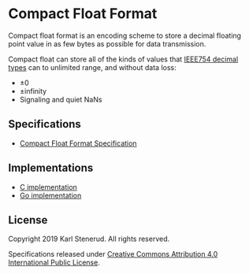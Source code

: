 Compact Float Format
====================

Compact float format is an encoding scheme to store a decimal floating point value in as few bytes as possible for data transmission.

Compact float can store all of the kinds of values that [IEEE754 decimal types](https://en.wikipedia.org/wiki/IEEE_754) can to unlimited range, and without data loss:
* ±0
* ±infinity
* Signaling and quiet NaNs



Specifications
--------------

* [Compact Float Format Specification](compact-float-specification.md)



Implementations
---------------

* [C implementation](https://github.com/kstenerud/c-compact-float)
* [Go implementation](https://github.com/kstenerud/go-compact-float)



License
-------

Copyright 2019 Karl Stenerud. All rights reserved.

Specifications released under [Creative Commons Attribution 4.0 International Public License](LICENSE.md).
